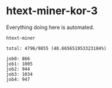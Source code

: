 # htext-miner-kor-3

Everything doing here is automated.

```
htext-miner

total: 4796/9855 (48.665651953323184%)

job0: 866
job1: 1005
job2: 944
job3: 1034
job4: 947
```